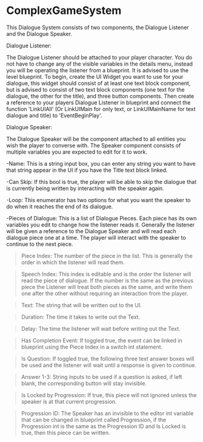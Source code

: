 # ComplexGameSystem

This Dialogue System consists of two components, the Dialogue Listener and the Dialogue Speaker.

Dialogue Listener:

The Dialogue Listener should be attached to your player character. You do not have to change any of the visible variables in the details menu,
instead you will be operating the listener from a blueprint. It is advised to use the level blueprint. To begin, create the UI Widget you want
to use for your dialogue, this widget should consist of at least one text block component, but is advised to consist of two text block components
(one text for the dialogue, the other for the title), and three button components. Then create a reference to your players Dialogue Listener in
blueprint and connect the function 'LinkUIAll' (Or LinkUIMain for only text, or LinkUIMainName for text dialogue and title) to 'EventBeginPlay'.

Dialogue Speaker:

The Dialogue Speaker will be the component attached to all entities you wish the player to converse with. The Speaker component consists of multiple
variables you are expected to edit for it to work.

-Name: This is a string input box, you can enter any string you want to have that string appear in the UI if you have the Title text block linked.

-Can Skip: If this bool is true, the player will be able to skip the dialogue that is currently being written by interacting with the speaker again.

-Loop: This enumerator has two options for what you want the speaker to do when it reaches the end of its dialogue.

-Pieces of Dialogue: This is a list of Dialogue Pieces. Each piece has its own variables you edit to change how the listener reads it.
Generally the listener will be given a reference to the Dialogue Speaker and will read each dialogue piece one at a time. The player will
interact with the speaker to continue to the next piece.

>Piece Index: The number of the piece in the list. This is generally the order in which the listener will read them.

>Speech Index: This index is editable and is the order the listener will read the piece of dialogue. If the number is the same as the previous piece
the Listener will treat both pieces as the same, and write them one after the other without requiring an interaction from the player.

>Text: The string that will be written out to the UI.

>Duration: The time it takes to write out the Text.

>Delay: The time the listener will wait before writing out the Text.

>Has Completion Event: If toggled true, the event can be linked in blueprint using the Piece Index in a switch int statement.

>Is Question: If toggled true, the following three text answer boxes will be used and the listener will wait until a response is given to continue.

>Answer 1-3: String inputs to be used if a question is asked, if left blank, the corresponding button will stay invisible.

>Is Locked by Progression: If true, this piece will not ignored unless the speaker is at that current progression.

>Progression ID: The Speaker has an invisible to the editor int variable that can be changed in blueprint called Progression, if the Progression
int is the same as the Progression ID and Is Locked is true, then this piece can be written.
